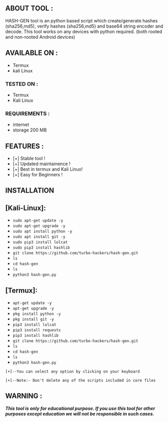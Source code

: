 ## ABOUT TOOL :

HASH-GEN tool is an python based script which create/generate hashes (sha256,md5), verify hashes (sha256,md5) and base64 string encoder and decode. This tool works on any devices with python required. (both rooted and non-rooted Android devices)



## AVAILABLE ON :

* Termux
* kali Linux

### TESTED ON :

* Termux
* Kali Linux

### REQUIREMENTS :
* internet
* storage 200 MB

## FEATURES :
* [+] Stable tool !
* [+] Updated maintainence !
* [+] Best in termux and Kali Linux!
* [+] Easy for Beginners !

## INSTALLATION 

## [Kali-Linux]:

* `sudo apt-get update -y`
* `sudo apt-get upgrade -y`
* `sudo apt install python -y`
* `sudo apt install git -y`
* `sudo pip3 install lolcat`
* `sudo pip3 install hashlib`
* `git clone https://github.com/turbo-hackers/hash-gen.git`
* `ls`
* `cd hash-gen`
* `ls`
* `python3 hash-gen.py`

## [Termux]:

* `apt-get update -y`
* `apt-get upgrade -y`
* `pkg install python -y`
* `pkg install git -y`
* `pip3 install lolcat`
* `pip3 install requests`
* `pip3 install hashlib`
* `git clone https://github.com/turbo-hackers/hash-gen.git`
* `ls`
* `cd hash-gen`
* `ls`
* `python3 hash-gen.py`
```
[+]--You can select any option by clicking on your keyboard

[+]--Note:- Don't delete any of the scripts included in core files
```

## WARNING : 
***This tool is only for educational purpose. If you use this tool for other purposes except education we will not be responsible in such cases.***
